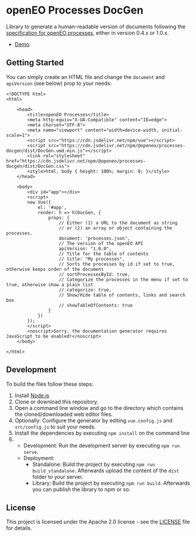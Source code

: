 # openEO Processes DocGen
Library to generate a human-readable version of documents following the [specification for openEO processes](https://github.com/open-eo/openeo-api), either in version 0.4.x or 1.0.x.

* [Demo](https://open-eo.github.io/openeo-processes-docgen/demo/).

## Getting Started

You can simply create an HTML file and change the `document` and `apiVersion` (see below) prop to your needs:
```
<!DOCTYPE html>
<html>

	<head>
		<title>openEO Processes</title>
		<meta http-equiv="X-UA-Compatible" content="IE=edge">
		<meta charset="UTF-8">
		<meta name="viewport" content="width=device-width, initial-scale=1">
		<script src="https://cdn.jsdelivr.net/npm/vue"></script>
		<script src="https://cdn.jsdelivr.net/npm/@openeo/processes-docgen/dist/DocGen.umd.min.js"></script>
		<link rel="stylesheet" href="https://cdn.jsdelivr.net/npm/@openeo/processes-docgen/dist/DocGen.css">
		<style>html, body { height: 100%; margin: 0; }</style>
	</head>

	<body>
		<div id="app"></div>
		<script>
		new Vue({
			el: '#app',
			render: h => h(DocGen, { 
				props: {
					// Either (1) a URL to the document as string
					// or (2) an array or object containing the processes.
					document: 'processes.json',
					// The version of the openEO API
					apiVersion: "1.0.0",
					// Title for the table of contents
					// title: "My processes",
					// Sorts the processes by id if set to true, otherwise keeps order of the document
					// sortProcessesById: true,
					// Categorize the processes in the menu if set to true, otherwise show a plain list
					// categorize: true,
					// Show/Hide table of contents, links and search box
					// showTableOfContents: true
				}
			})
		});
		</script>
		<noscript>Sorry, the documentation generator requires JavaScript to be enabled!</noscript>
	</body>

</html>
```

## Development

To build the files follow these steps:

1. Install [Node.js](https://nodejs.org/)
2. Clone or download this repository.
3. Open a command line window and go to the directory which contains the cloned/downloaded web editor files.
4. Optionally: Configure the generator by editing `vue.config.js` and `src/config.js` to suit your needs.
5. Install the dependencies by executing `npm install` on the command line
6. 
	* Development: Run the development server by executing `npm run serve`.
	* Deployment:
		* Standalone: Build the project by executing `npm run build_standalone`. Afterwards upload the content of the `dist` folder to your server.
		* Library: Build the project by executing `npm run build`. Afterwards you can publish the library to npm or so.

## License
This project is licensed under the Apache 2.0 license - see the [LICENSE](LICENSE) file for details.
